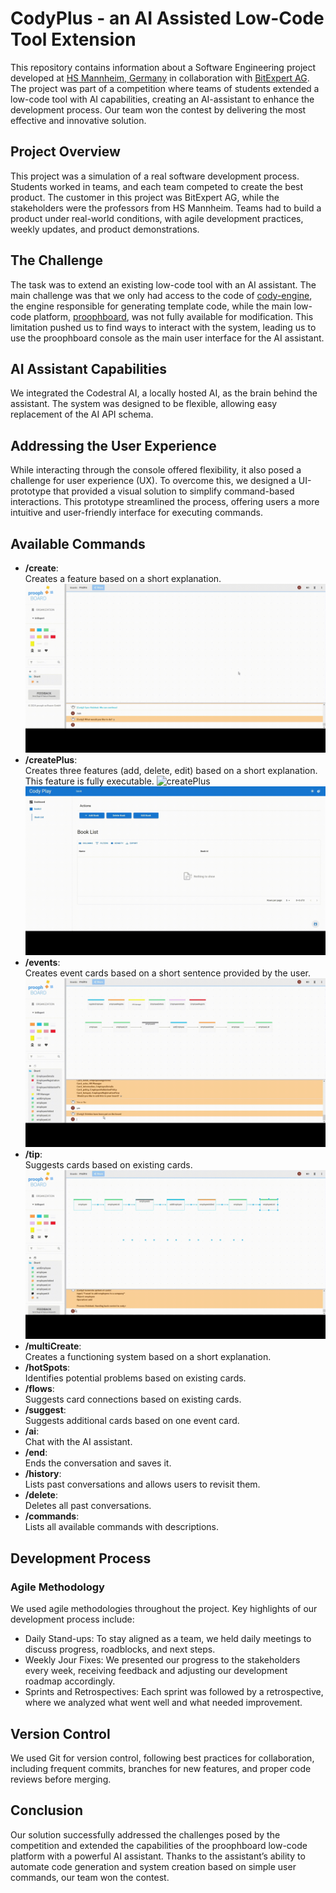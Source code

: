 # CodyPlus - an AI Assisted Low-Code Tool Extension

This repository contains information about a Software Engineering project developed at [HS Mannheim, Germany](https://www.hs-mannheim.de/) in collaboration with [BitExpert AG](https://bitexpert.de/). The project was part of a competition where teams of students extended a low-code tool with AI capabilities, creating an AI-assistant to enhance the development process. Our team won the contest by delivering the most effective and innovative solution.

## Project Overview

This project was a simulation of a real software development process. Students worked in teams, and each team competed to create the best product. The customer in this project was BitExpert AG, while the stakeholders were the professors from HS Mannheim. Teams had to build a product under real-world conditions, with agile development practices, weekly updates, and product demonstrations.

## The Challenge

The task was to extend an existing low-code tool with an AI assistant. The main challenge was that we only had access to the code of [cody-engine](https://github.com/proophboard/cody-engine), the engine responsible for generating template code, while the main low-code platform, [proophboard](https://prooph-board.com/), was not fully available for modification. This limitation pushed us to find ways to interact with the system, leading us to use the proophboard console as the main user interface for the AI assistant.

## AI Assistant Capabilities

We integrated the Codestral AI, a locally hosted AI, as the brain behind the assistant. The system was designed to be flexible, allowing easy replacement of the AI API schema.

## Addressing the User Experience

While interacting through the console offered flexibility, it also posed a challenge for user experience (UX). To overcome this, we designed a UI-prototype that provided a visual solution to simplify command-based interactions. This prototype streamlined the process, offering users a more intuitive and user-friendly interface for executing commands.

## Available Commands

- **/create**:  
Creates a feature based on a short explanation.
![create](create.gif)
- **/createPlus**:   
Creates three features (add, delete, edit) based on a short explanation.  
This feature is fully executable.
![createPlus](createPlus.gif)
![executable](excuteable.gif)
- **/events**:  
Creates event cards based on a short sentence provided by the user.
![events](events.gif)
- **/tip**:  
Suggests cards based on existing cards.
![tip](tip.gif)
- **/multiCreate**:   
Creates a functioning system based on a short explanation.
- **/hotSpots**:   
Identifies potential problems based on existing cards.
- **/flows**:  
Suggests card connections based on existing cards.
- **/suggest**:   
Suggests additional cards based on one event card.
- **/ai**:   
Chat with the AI assistant.
- **/end**:   
Ends the conversation and saves it.
- **/history**:   
Lists past conversations and allows users to revisit them.
- **/delete**:   
Deletes all past conversations.
- **/commands**:   
Lists all available commands with descriptions.

## Development Process
### Agile Methodology

We used agile methodologies throughout the project. Key highlights of our development process include:  
- Daily Stand-ups:
To stay aligned as a team, we held daily meetings to discuss progress, roadblocks, and next steps.
- Weekly Jour Fixes:
We presented our progress to the stakeholders every week, receiving feedback and adjusting our development roadmap accordingly.
- Sprints and Retrospectives:
Each sprint was followed by a retrospective, where we analyzed what went well and what needed improvement.

## Version Control

We used Git for version control, following best practices for collaboration, including frequent commits, branches for new features, and proper code reviews before merging.
## Conclusion

Our solution successfully addressed the challenges posed by the competition and extended the capabilities of the proophboard low-code platform with a powerful AI assistant. Thanks to the assistant’s ability to automate code generation and system creation based on simple user commands, our team won the contest.
